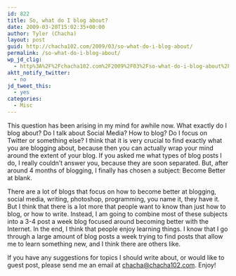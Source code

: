 ```yaml
---
id: 822
title: So, what do I blog about?
date: 2009-03-20T15:02:35+00:00
author: Tyler (Chacha)
layout: post
guid: http://chacha102.com/2009/03/so-what-do-i-blog-about/
permalink: /so-what-do-i-blog-about/
wp_jd_clig:
  - http%3A%2F%2Fchacha102.com%2F2009%2F03%2Fso-what-do-i-blog-about%2F
aktt_notify_twitter:
  - no
jd_tweet_this:
  - yes
categories:
  - Misc
---
```

This question has been arising in my mind for awhile now. What exactly do I blog about? Do I talk about Social Media? How to blog? Do I focus on Twitter or something else? I think that it is very crucial to find exactly what you are blogging about, because then you can actually wrap your mind around the extent of your blog. If you asked me what types of blog posts I do, I really couldn’t answer you, because they are soon separated. But, after around 4 months of blogging, I finally has chosen a subject: Become Better at blank.

There are a lot of blogs that focus on how to become better at blogging, social media, writing, photoshop, programming, you name it, they have it. But I think that there is a lot more that people want to know than just how to blog, or how to write. Instead, I am going to combine most of these subjects into a 3-4 post a week blog focused around becoming better with the Internet. In the end, I think that people enjoy learning things. I know that I go through a large amount of blog posts a week trying to find posts that allow me to learn something new, and I think there are others like. 

If you have any suggestions for topics I should write about, or would like to guest post, please send me an email at <chacha@chacha102.com>. Enjoy!